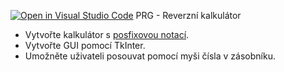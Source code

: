 [![Open in Visual Studio Code](https://classroom.github.com/assets/open-in-vscode-f059dc9a6f8d3a56e377f745f24479a46679e63a5d9fe6f495e02850cd0d8118.svg)](https://classroom.github.com/online_ide?assignment_repo_id=7462852&assignment_repo_type=AssignmentRepo)
PRG - Reverzní kalkulátor

* Vytvořte kalkulátor 
  s [posfixovou notací](https://cs.wikipedia.org/wiki/Postfixov%C3%A1_notace).
* Vytvořte GUI pomocí TkInter.
* Umožněte uživateli posouvat pomocí myši čísla v zásobníku.
